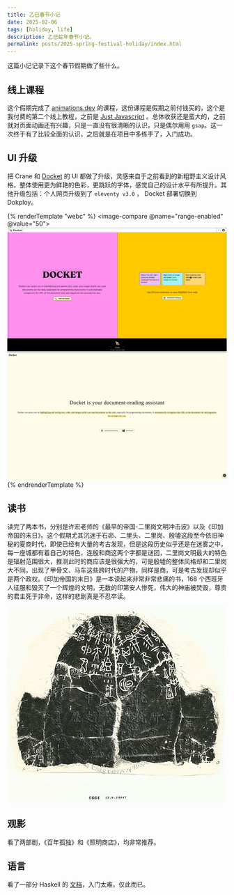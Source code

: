 ```yaml
---
title: 乙巳春节小记
date: 2025-02-06
tags: [holiday, life]
description: 乙巳蛇年春节小记。
permalink: posts/2025-spring-festival-holiday/index.html
---
```

这篇小记记录下这个春节假期做了些什么。

## 线上课程

这个假期完成了 [animations.dev](https://animations.dev) 的课程，这份课程是假期之前付钱买的，这个是我付费的第二个线上教程，之前是 [Just Javascript](https://justjavascript.com/) 。总体收获还是蛮大的，之前就对页面动画还有兴趣，只是一直没有很清晰的认识，只是偶尔用用 `gsap`。这一次终于有了比较全面的认识，之后就是在项目中多练手了，入门成功。

## UI 升级

把 Crane 和 [Docket](https://docket.space) 的 UI 都做了升级，灵感来自于之前看到的新粗野主义设计风格，整体使用更为鲜艳的色彩，更跳跃的字体，感觉自己的设计水平有所提升。其他升级包括：个人网页升级到了 `eleventy v3.0` ， Docket 部署切换到 Dokploy。

{% renderTemplate "webc" %}
<image-compare @name="range-enabled" @value="50">
	<img src="./images/docket_new.png" alt="Docket new" loading="lazy">
	<img src="./images/docket_old.png" alt="Docket old" loading="lazy">
</image-compare>
{% endrenderTemplate %}

## 读书

读完了两本书，分别是许宏老师的《最早的帝国-二里岗文明冲击波》以及《印加帝国的末日》。这个假期尤其沉迷于石峁、二里头、二里岗、殷墟这段至今依旧神秘的夏商时代，即使已经有大量的考古发现，但是这段历史似乎还是在迷雾之中，每一座城都有着自己的特色，连殷和商这两个字都是谜团，二里岗文明最大的特色是辐射范围很大，推测此时的商应该是很强大的，可是殷墟的整体风格却和二里岗大不同，出现了甲骨文、马车这些跨时代的产物，同样是商，可是考古发现却似乎是两个政权。《印加帝国的末日》是一本读起来非常非常悲痛的书，168 个西班牙人征服和毁灭了一个辉煌的文明，无数的印第安人惨死，伟大的神庙被焚毁，尊贵的君主死于非命，这样的悲剧真是不忍卒读。



![](./images/01_11_l.jpg)

## 观影

看了两部剧，《百年孤独》和《照明商店》，均非常推荐。

## 语言

看了一部分 Haskell 的 [文档](https://learnyouahaskell.github.io/chapters.html)，入门太难，仅此而已。
